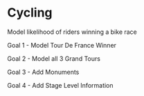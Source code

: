 # Cycling
Model likelihood of riders winning a bike race

Goal 1 - Model Tour De France Winner

Goal 2 - Model all 3 Grand Tours

Goal 3 - Add Monuments


Goal 4 - Add Stage Level Information
